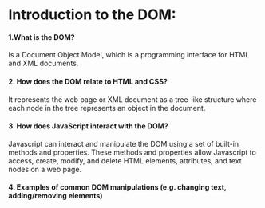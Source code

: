# Introduction to the DOM:
#### 1.What is the DOM?
Is a Document Object Model, which is a programming interface for HTML and XML documents.
#### 2. How does the DOM relate to HTML and CSS?
It represents the web page or XML document as a tree-like structure where each node in the tree represents an object in the document.
#### 3. How does JavaScript interact with the DOM?
Javascript can interact and manipulate the DOM using a set of built-in methods and properties. These methods and properties allow Javascript to access, create, modify, and delete HTML elements, attributes, and text nodes on a web page. 
#### 4. Examples of common DOM manipulations (e.g. changing text, adding/removing elements)
